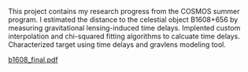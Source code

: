 This project contains my research progress from the COSMOS summer program. I estimated the distance to the celestial object B1608+656 by measuring gravitational lensing-induced time delays. Implented custom interpolation and chi-squared fitting algorithms to calcuate time delays. Characterized target using time delays and gravlens modeling tool.

[b1608_final.pdf](https://github.com/user-attachments/files/17568953/b1608_final.pdf)
